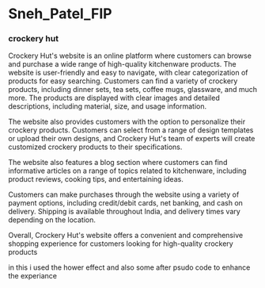 # Sneh_Patel_FIP

### crockery hut
Crockery Hut's website is an online platform where customers can browse and purchase a wide range of high-quality kitchenware products. The website is user-friendly and easy to navigate, with clear categorization of products for easy searching. Customers can find a variety of crockery products, including dinner sets, tea sets, coffee mugs, glassware, and much more. The products are displayed with clear images and detailed descriptions, including material, size, and usage information.

The website also provides customers with the option to personalize their crockery products. Customers can select from a range of design templates or upload their own designs, and Crockery Hut's team of experts will create customized crockery products to their specifications.

The website also features a blog section where customers can find informative articles on a range of topics related to kitchenware, including product reviews, cooking tips, and entertaining ideas.

Customers can make purchases through the website using a variety of payment options, including credit/debit cards, net banking, and cash on delivery. Shipping is available throughout India, and delivery times vary depending on the location.

Overall, Crockery Hut's website offers a convenient and comprehensive shopping experience for customers looking for high-quality crockery products






in this i used the hower effect and also some after psudo code to enhance the experiance
